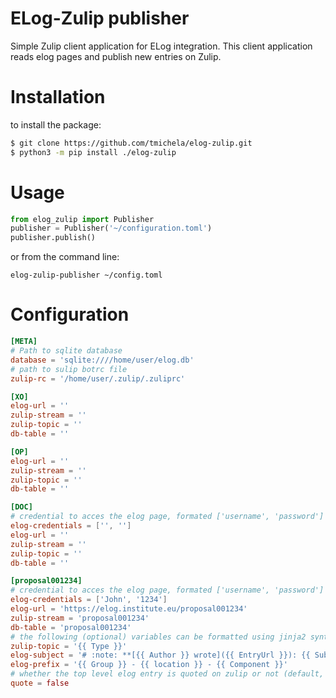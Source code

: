 # ELog-Zulip publisher

Simple Zulip client application for ELog integration. This client application reads elog
pages and publish new entries on Zulip.

# Installation

to install the package:

```bash
$ git clone https://github.com/tmichela/elog-zulip.git
$ python3 -m pip install ./elog-zulip
```

# Usage

```python
from elog_zulip import Publisher
publisher = Publisher('~/configuration.toml')
publisher.publish()
```

or from the command line:

```console
elog-zulip-publisher ~/config.toml
```

# Configuration

```toml
[META]
# Path to sqlite database
database = 'sqlite:////home/user/elog.db'
# path to sulip botrc file
zulip-rc = '/home/user/.zulip/.zuliprc'

[XO]
elog-url = ''
zulip-stream = ''
zulip-topic = ''
db-table = ''

[OP]
elog-url = ''
zulip-stream = ''
zulip-topic = ''
db-table = ''

[DOC]
# credential to acces the elog page, formated ['username', 'password']
elog-credentials = ['', '']
elog-url = ''
zulip-stream = ''
zulip-topic = ''
db-table = ''

[proposal001234]
# credential to acces the elog page, formated ['username', 'password']
elog-credentials = ['John', '1234']
elog-url = 'https://elog.institute.eu/proposal001234'
zulip-stream = 'proposal001234'
db-table = 'proposal001234'
# the following (optional) variables can be formatted using jinja2 syntax and use the elog entry variable as input (+ the elog 'EntryUrl')
zulip-topic = '{{ Type }}'
elog-subject = '# :note: **[{{ Author }} wrote]({{ EntryUrl }}): {{ Subject }}**\n'
elog-prefix = '{{ Group }} - {{ location }} - {{ Component }}'
# whether the top level elog entry is quoted on zulip or not (default, True)
quote = false
```
